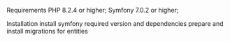 
Requirements
PHP 8.2.4 or higher;
Symfony 7.0.2 or higher;

Installation
install symfony required version and dependencies
prepare and install migrations for entities